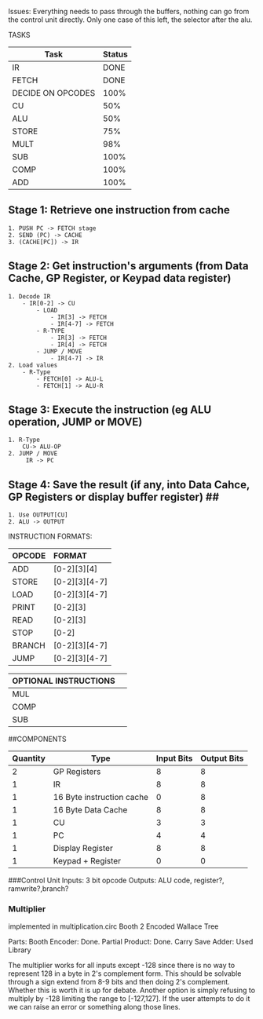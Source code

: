 Issues:
Everything needs to pass through the buffers, nothing can go from the control unit directly. Only one case of this left, the selector after the alu. 


TASKS

|        Task       | Status |
|-------------------|--------|
| IR                | DONE   |
| FETCH             | DONE   |
| DECIDE ON OPCODES | 100%   |
| CU                | 50%    |
| ALU               | 50%    |
| STORE             | 75%    |
| MULT              | 98%    |
| SUB               | 100%   |
| COMP              | 100%   |
| ADD               | 100%   |



## Stage 1: Retrieve one instruction from cache ##

    1. PUSH PC -> FETCH stage
    2. SEND (PC) -> CACHE
    3. (CACHE[PC]) -> IR
## Stage 2: Get instruction's arguments (from Data Cache, GP Register, or Keypad data register) ##

    1. Decode IR
        - IR[0-2] -> CU
            - LOAD
                - IR[3] -> FETCH
                - IR[4-7] -> FETCH
            - R-TYPE
                - IR[3] -> FETCH
                - IR[4] -> FETCH
            - JUMP / MOVE
                - IR[4-7] -> IR
    2. Load values
        - R-Type
            - FETCH[0] -> ALU-L
            - FETCH[1] -> ALU-R

## Stage 3: Execute the instruction (eg ALU operation, JUMP or MOVE) ##
    1. R-Type
        CU-> ALU-OP
    2. JUMP / MOVE
         IR -> PC

## Stage 4: Save the result (if any, into Data Cahce, GP Registers or display buffer register) ## ##
    1. Use OUTPUT[CU]
    2. ALU -> OUTPUT

INSTRUCTION FORMATS:

|  OPCODE  |     FORMAT    |
|:---------|:--------------|
| ADD      |  [0-2][3][4]  |
| STORE    | [0-2][3][4-7] |
| LOAD     | [0-2][3][4-7] |
| PRINT    | [0-2][3]      |
| READ     | [0-2][3]      |
| STOP     | [0-2]         |
| BRANCH   | [0-2][3][4-7] |
| JUMP     | [0-2][3][4-7] |


| OPTIONAL INSTRUCTIONS   ||
|:---------|:--------------|
| MUL      |               |
| COMP     |               |
| SUB      |               |




##COMPONENTS

| Quantity |            Type           | Input Bits | Output Bits |
|----------|---------------------------|------------|-------------|
|        2 | GP Registers              |          8 |           8 |
|        1 | IR                        |          8 |           8 |
|        1 | 16 Byte instruction cache |          0 |           8 |
|        1 | 16 Byte Data Cache        |          8 |           8 |
|        1 | CU                        |          3 |           3 |
|        1 | PC                        |          4 |           4 |
|        1 | Display Register          |          8 |           8 |
|        1 | Keypad + Register         |          0 |           0 |

###Control Unit
Inputs: 3 bit opcode
Outputs: ALU code, register?, ramwrite?,branch?

### Multiplier ###
implemented in multiplication.circ
Booth 2 Encoded Wallace Tree

Parts: 
Booth Encoder: Done.
Partial Product: Done.
Carry Save Adder: Used Library

The multiplier works for all inputs except -128 since there is no way to represent 128 in a byte in 2's complement form. This should be solvable through a sign extend from 8-9 bits and then doing 2's complement. Whether this is worth it is up for debate. Another option is simply refusing to multiply by -128 limiting the range to [-127,127]. If the user attempts to do it we can raise an error or something along those lines. 



